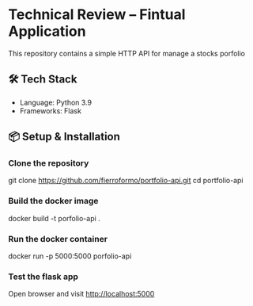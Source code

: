 # Technical Review – Fintual Application

This repository contains a simple HTTP API for manage a stocks porfolio

## 🛠️ Tech Stack
- Language: Python 3.9
- Frameworks: Flask

## 📦 Setup & Installation

### Clone the repository
git clone https://github.com/fierroformo/portfolio-api.git
cd portfolio-api

### Build the docker image
docker build -t porfolio-api .

### Run the docker container
docker run -p 5000:5000 porfolio-api

### Test the flask app
Open browser and visit [http://localhost:5000](http://localhost:5000)
